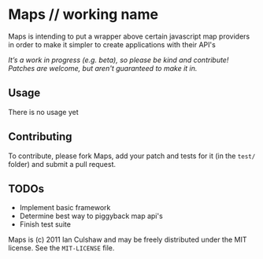# Maps // working name

Maps is intending to put a wrapper above certain javascript map providers in order to make it simpler to create applications with their API's

*It’s a work in progress (e.g. beta), so please be kind and 
contribute! Patches are welcome, but aren't guaranteed to make it in.*

## Usage

There is no usage yet

## Contributing

To contribute, please fork Maps, add your patch and tests for it (in the `test/` folder) and
submit a pull request.

## TODOs

* Implement basic framework
* Determine best way to piggyback map api's
* Finish test suite

Maps is (c) 2011 Ian Culshaw and may be freely distributed under the MIT license.
See the `MIT-LICENSE` file.